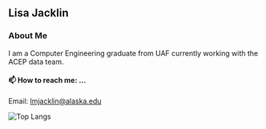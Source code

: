 <!--
**LisaJacklin/LisaJacklin** is a ✨ _special_ ✨ repository because its `README.md` (this file) appears on your GitHub profile.

Here are some ideas to get you started:
- 👯 I’m looking to collaborate on ...
- 🤔 I’m looking for help with ...
- 💬 Ask me about ...
- 😄 Pronouns: ...
- ⚡ Fun fact: ...


[![GitHub Streak](http://github-readme-streak-stats.herokuapp.com?user=LisaJacklin)](https://git.io/streak-stats)
[![GitHub Streak](http://github-readme-streak-stats.herokuapp.com?user=LisaJacklin&mode=weekly)](https://git.io/streak-stats)

![Anurag's GitHub stats](https://github-readme-stats.vercel.app/api?username=LisaJacklin&show_icons=true&theme=tokyonight)

-->

## Lisa Jacklin
### About Me
I am  a Computer Engineering graduate from UAF currently working with the ACEP data team.

#### 📫 How to reach me: ...
  Email: lmjacklin@alaska.edu
  
![Top Langs](https://github-readme-stats.vercel.app/api/top-langs/?username=LisaJacklin&layout=compact)
